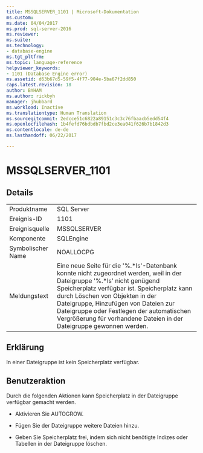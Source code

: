 ```yaml
---
title: MSSQLSERVER_1101 | Microsoft-Dokumentation
ms.custom: 
ms.date: 04/04/2017
ms.prod: sql-server-2016
ms.reviewer: 
ms.suite: 
ms.technology:
- database-engine
ms.tgt_pltfrm: 
ms.topic: language-reference
helpviewer_keywords:
- 1101 (Database Engine error)
ms.assetid: d63b67d5-59f5-4f77-904e-5ba67f2dd850
caps.latest.revision: 18
author: BYHAM
ms.author: rickbyh
manager: jhubbard
ms.workload: Inactive
ms.translationtype: Human Translation
ms.sourcegitcommit: 2edcce51c6822a89151c3c3c76fbaacb5edd54f4
ms.openlocfilehash: 1b4fefd76bdbdb7fbd2ce3ea041f626b7b1842d3
ms.contentlocale: de-de
ms.lasthandoff: 06/22/2017

---
```

# <a name="mssqlserver1101"></a>MSSQLSERVER_1101
  
## <a name="details"></a>Details  
  
|||  
|-|-|  
|Produktname|SQL Server|  
|Ereignis-ID|1101|  
|Ereignisquelle|MSSQLSERVER|  
|Komponente|SQLEngine|  
|Symbolischer Name|NOALLOCPG|  
|Meldungstext|Eine neue Seite für die '%.*ls'-Datenbank konnte nicht zugeordnet werden, weil in der Dateigruppe '%.\*ls' nicht genügend Speicherplatz verfügbar ist. Speicherplatz kann durch Löschen von Objekten in der Dateigruppe, Hinzufügen von Dateien zur Dateigruppe oder Festlegen der automatischen Vergrößerung für vorhandene Dateien in der Dateigruppe gewonnen werden.|  
  
## <a name="explanation"></a>Erklärung  
In einer Dateigruppe ist kein Speicherplatz verfügbar.  
  
## <a name="user-action"></a>Benutzeraktion  
Durch die folgenden Aktionen kann Speicherplatz in der Dateigruppe verfügbar gemacht werden.  
  
-   Aktivieren Sie AUTOGROW.  
  
-   Fügen Sie der Dateigruppe weitere Dateien hinzu.  
  
-   Geben Sie Speicherplatz frei, indem sich nicht benötigte Indizes oder Tabellen in der Dateigruppe löschen.  
  

